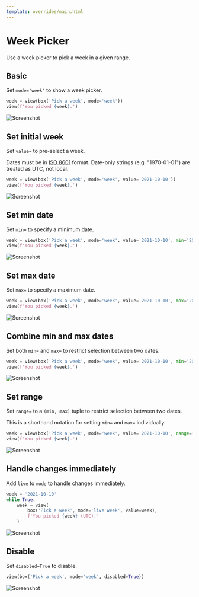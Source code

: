 ```yaml
---
template: overrides/main.html
---
```

# Week Picker

Use a week picker to pick a week in a given range.

## Basic

Set `mode='week'` to show a week picker.


```py
week = view(box('Pick a week', mode='week'))
view(f'You picked {week}.')
```


![Screenshot](assets/screenshots/week_basic.png)


## Set initial week

Set `value=` to pre-select a week.

Dates must be in [ISO 8601](https://en.wikipedia.org/wiki/ISO_8601) format.
Date-only strings (e.g. "1970-01-01") are treated as UTC, not local.


```py
week = view(box('Pick a week', mode='week', value='2021-10-10'))
view(f'You picked {week}.')
```


![Screenshot](assets/screenshots/week_value.png)


## Set min date

Set `min=` to specify a minimum date.


```py
week = view(box('Pick a week', mode='week', value='2021-10-10', min='2019-01-01'))
view(f'You picked {week}.')
```


![Screenshot](assets/screenshots/week_min.png)


## Set max date

Set `max=` to specify a maximum date.


```py
week = view(box('Pick a week', mode='week', value='2021-10-10', max='2022-12-31'))
view(f'You picked {week}.')
```


![Screenshot](assets/screenshots/week_max.png)


## Combine min and max dates

Set both `min=` and `max=` to restrict selection between two dates.


```py
week = view(box('Pick a week', mode='week', value='2021-10-10', min='2019-01-01', max='2022-12-31'))
view(f'You picked {week}.')
```


![Screenshot](assets/screenshots/week_min_max.png)


## Set range

Set `range=` to a `(min, max)` tuple to restrict selection between two dates.

This is a shorthand notation for setting `min=` and `max=` individually.


```py
week = view(box('Pick a week', mode='week', value='2021-10-10', range=('2019-01-01', '2022-12-31')))
view(f'You picked {week}.')
```


![Screenshot](assets/screenshots/week_range.png)


## Handle changes immediately

Add `live` to `mode` to handle changes immediately.


```py
week = '2021-10-10'
while True:
    week = view(
        box('Pick a week', mode='live week', value=week),
        f'You picked {week} (UTC).'
    )
```


![Screenshot](assets/screenshots/week_live.png)


## Disable

Set `disabled=True` to disable.


```py
view(box('Pick a week', mode='week', disabled=True))
```


![Screenshot](assets/screenshots/week_disable.png)
